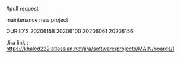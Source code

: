 #pull request

maintenance
new project 

OUR ID'S 
20206158 
20206100
20206061
20206156


Jira link : https://khaled222.atlassian.net/jira/software/projects/MAIN/boards/1